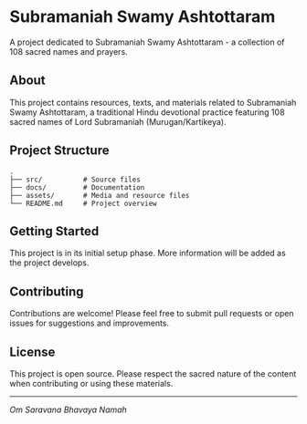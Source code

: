 # Subramaniah Swamy Ashtottaram

A project dedicated to Subramaniah Swamy Ashtottaram - a collection of 108 sacred names and prayers.

## About

This project contains resources, texts, and materials related to Subramaniah Swamy Ashtottaram, a traditional Hindu devotional practice featuring 108 sacred names of Lord Subramaniah (Murugan/Kartikeya).

## Project Structure

```
.
├── src/          # Source files
├── docs/         # Documentation
├── assets/       # Media and resource files
└── README.md     # Project overview
```

## Getting Started

This project is in its initial setup phase. More information will be added as the project develops.

## Contributing

Contributions are welcome! Please feel free to submit pull requests or open issues for suggestions and improvements.

## License

This project is open source. Please respect the sacred nature of the content when contributing or using these materials.

---

*Om Saravana Bhavaya Namah*
